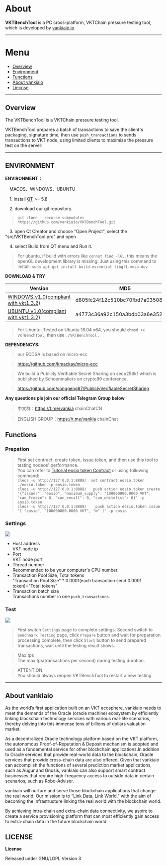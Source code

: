 # About


**VKTBenchTool** is a PC cross-platform, VKTChain pressure testing tool, which is developed by [vankiaio.io](https://www.vankia.io).

------------------------------

# Menu
* [Overview](#1)
* [Environment](#2)
* [Functions](#3)
* [About vankiaio](#4)
* [Liecnse](#4)

------------------------------

<h2 id="1">Overview</h2>


The VKTBenchTool is a VKTChain pressure testing tool.

VKTBenchTool prepares a batch of transactions to save the client's packaging, signature time, then use `push_transactions` to sends transactions to VKT node, using limited clients to maximize the pressure test on the server!


------------------------------
<h2 id="2">ENVIRONMENT</h2>

**ENVIRONMENT：**

&emsp;MACOS、WINDOWS、UBUNTU

&emsp;1. install [QT](https://www.qt.io/download) >= 5.8

&emsp;2. download our git repository.
>`git clone --recurse-submodules https://github.com/vankiaio/VKTBenchTool.git`

&emsp;3. open Qt Creator and choose "Open Project", select the "src/VKTBenchTool.pro" and open

&emsp;4. select Build from QT menu and Run it.


> For ubuntu, if build with errors like `connot find -lGL`, this means the openGL development library is missing.
Just using this command to install:
`sudo apt-get install build-essential libgl1-mesa-dev`

**DOWNLOAD & TRY**

|Version|MD5|
|------|---|
|[WINDOWS_v1.0(compliant with vkt1.3.2)](https://github.com/vankiaio/VKTBenchTool/releases/download/v1.0/VKTBenchTool.zip)|d805fc24f12c510bc70fbd7a03508789|
|[UBUNTU_v1.0(compliant with vkt1.3.2)](https://github.com/vankiaio/VKTBenchTool/releases/download/v1.0/VKTBenchTool.tgz)|a4773c36a92c150a3bdb03a6e3526a5e|

>For Ubuntu: Tested on Ubuntu 18.04 x64, you should `chmod +x VKTBenchTool`, then use `./VKTBenchTool` .

**DEPENDENCYS:**

> our ECDSA is based on micro-ecc

> https://github.com/kmackay/micro-ecc

> We build a Publicly Verifiable Secret Sharing on secp256k1 which is published by Schoenmakers on crypto99 conference.

> https://github.com/songgeng87/PubliclyVerifiableSecretSharing


**Any questions pls join our official Telegram Group below**

> 中文群：https://t.me/vankia chainChatCN

> ENGLISH GROUP：https://t.me/vankia chainChat


<h2 id="3">Functions</h2>

### Prepation
>First set contract, create token, issue token, and then use this tool to testing nodeos' performance.<br>
You can refer to [Tutorial eosio token Contract](https://github.com/EOSIO/eos/wiki/Tutorial-eosio-token-Contract) or using following command:<br>
`cleos -u http://127.0.0.1:8888/  set contract eosio.token ./eosio.token -p eosio.token`<br>
`cleos -u http://127.0.0.1:8888/   push action eosio.token create '{"issuer": "eosio", "maximum_supply": "100000000.0000 VKT", "can_freeze": 0, "can_recall": 0, "can_whitelist": 0}' -p eosio.token`<br>
`cleos -u http://127.0.0.1:8888/    push action eosio.token issue '[ "eosio", "100000000.0000 VKT", "m" ]' -p eosio`

### Settings
![](https://github.com/vankiaio/VKTBenchTool/blob/master/screenshots/setting.PNG)
* Host address <br>
 VKT node ip
* Port <br>
 VKT node port
* Thread number <br>
 Recommended to be your computer's CPU number.
* Transaction Pool Size, Total tokens <br>
 "Transaction Pool Size" * 0.0001(each transaction send 0.0001 token)="Total tokens"
* Transaction batch size <br>
 Transactions number in one `push_transactions`.

### Test
![](https://github.com/vankiaio/VKTBenchTool/blob/master/screenshots/testing.png)
>First switch `Settings` page to complete settings.
>Second switch to `Benchmark Testing` page, click `Prepare` button and wait for preparation processing complete, then click `Start` button to send prepared transactions, wait until the testing result shows.

> Max tps<br>
  The max tps(transactions per second) during testing duration.

>ATTENTION<br>
 You should always reopen VKTBenchTool to restart a new testing.

------------------------------
<h2 id="4">About vankiaio</h2>


As the world’s first application built on an VKT ecosphere, vankiaio needs to meet the demands of the Oracle (oracle machine) ecosystem by efficiently linking blockchain technology services with various real-life scenarios, thereby delving into this immense tens of billions of dollars valuation market.


As a decentralized Oracle technology platform based on the VKT platform, the autonomous Proof-of-Reputation & Deposit mechanism is adopted and used as a fundamental service for other blockchain applications.In addition to Oracle services that provide real-world data to the blockchain, Oracle services that provide cross-chain data are also offered. Given that vankiaio can accomplish the functions of several prediction market applications, such as Augur and Gnosis, vankiaio can also support smart contract businesses that require high-frequency access to outside data in certain scenarios, such as Robo-Advisor.


vankiaio will nurture and serve those blockchain applications that change the real world. Our mission is to “Link Data, Link World,” with the aim of becoming the infrastructure linking the real world with the blockchain world.


By achieving intra-chain and extra-chain data connectivity, we aspire to create a service provisioning platform that can most efficiently gain access to extra-chain data in the future blockchain world.

<h2 id="5">LICENSE</h2>

**License**

Released under GNU/LGPL Version 3
